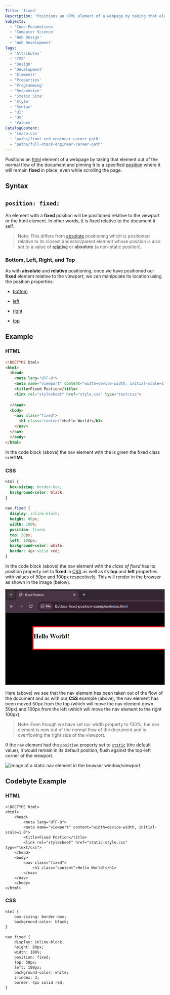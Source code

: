 ```yaml
---
Title: 'fixed'
Description: 'Positions an HTML element of a webpage by taking that element out of the normal flow of the document and pinning it to a specified position where it will remain fixed in place, even while scrolling the page.'
Subjects:
  - 'Code Foundations'
  - 'Computer Science'
  - 'Web Design'
  - 'Web Development'
Tags:
  - 'Attributes'
  - 'CSS'
  - 'Design'
  - 'Development'
  - 'Elements'
  - 'Properties'
  - 'Programming'
  - 'Responsive'
  - 'Static Site'
  - 'Style'
  - 'Syntax'
  - 'UI'
  - 'UX'
  - 'Values'
CatalogContent:
  - 'learn-css'
  - 'paths/front-end-engineer-career-path'
  - 'paths/full-stack-engineer-career-path'
---
```


Positions an [html](https://www.codecademy.com/resources/docs/html) element of a webpage by taking that element out of the normal flow of the document and pinning it to a specified [position](https://www.codecademy.com/resources/docs/css/position) where it will remain **fixed** in place, even while scrolling the page.

## Syntax
## `position: fixed;`

An element with a **fixed** position will be positioned relative to the viewport or the html element. In other words, it is fixed relative to the document it self. 

>Note: This differs from [absolute](https://www.codecademy.com/resources/docs/css/position/absolute) positioning which is positioned relative to its closest ancestor/parent element whose position is also set to a value of [relative](https://www.codecademy.com/resources/docs/css/position/relative) or **absolute** (a non-static position).

### Bottom, Left, Right, and Top
As with **absolute** and **relative** positioning, once we have positioned our **fixed** element relative to the viewport, we can manipulate its location using the position properties: 

* [bottom](https://www.codecademy.com/resources/docs/css/position/bottom)

* [left](https://www.codecademy.com/resources/docs/css/position/left)

* [right](https://www.codecademy.com/resources/docs/css/position/right)

* [top](https://www.codecademy.com/resources/docs/css/position/top)



## Example
 
### HTML
```html
<!DOCTYPE html>
<html>
  <head>
    <meta lang="UTF-8">
    <meta name="viewport" content="width=device-width, initial-scale=1.0">
    <title>Fixed Postion</title>
    <link rel="stylesheet" href="style.css" type="text/css">

  </head>
  <body>
    <nav class="fixed">
      <h1 class="content">Hello World!</h1>
    </nav>
  </nav>
  </body>    
</html>
```
In the code block (above) the nav element with the is given the fixed class in **HTML**.

### CSS

```css
html {
  box-sizing: border-box;
  background-color: black;
}

nav.fixed {
  display: inline-block;
  height: 80px;
  width: 100%;
  position: fixed;
  top: 50px;
  left: 100px;
  background-color: white;
  border: 4px solid red;
}
```

In the code block (above) the nav element with the *class of fixed* has its position property set to **fixed** in [CSS](https://www.codecademy.com/resources/docs/css) as well as its **top** and **left** properties with values of 50px and 100px respectively.
This will render in the browser as shown in the image (below).

![Image of a fixed nav element in the browser window/viewport.](https://raw.githubusercontent.com/Codecademy/docs/main/media/position-fixed-example.png)

Here (above) we see that the nav element has been taken out of the flow of the document and as with our **CSS** example (above), the nav element has been moved 50px from the top (which will move the nav element down 50px) and 100px from the left (which will move the nav element to the right 100px). 

>Note: Even though we have set our width property to 100%, the nav element is now out of the normal flow of the document and is overflowing the right side of the viewport.

If the `nav` element had the `position` property set to [`static`](https://www.codecademy.com/resources/docs/css/position/static) (the default value), it would remain in its default position, flush against the top-left corner of the viewport.

![Image of a static nav element in the browser window/viewport.]("https://raw.githubusercontent.com/Codecademy/docs/main/media/"position-static-example.png "CSS for the Fixed property")

## Codebyte Example 


### HTML
```codebyte/html
<!DOCTYPE html>
<html>
    <head>
        <meta lang="UTF-8">
        <meta name="viewport" content="width=device-width, initial-scale=1.0">
        <title>Fixed Postion</title>
        <link rel="stylesheet" href="static-style.css" type="text/css">
    </head>
    <body>
        <nav class="fixed">
            <h1 class="content">Hello World!</h1>
        </nav>
    </nav>
    </body>    
</html>
```

### CSS
```codebyte/css
html {
    box-sizing: border-box;
    background-color: black;
}

nav.fixed {
    display: inline-block;
    height: 80px;
    width: 100%;
    position: fixed;
    top: 50px;
    left: 100px;
    background-color: white;
    z-index: 3;
    border: 4px solid red;
}
```